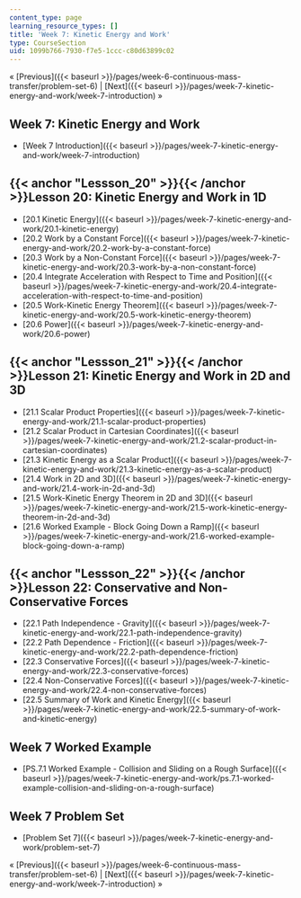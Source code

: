 ```yaml
---
content_type: page
learning_resource_types: []
title: 'Week 7: Kinetic Energy and Work'
type: CourseSection
uid: 1099b766-7930-f7e5-1ccc-c80d63899c02
---
```


« [Previous]({{< baseurl >}}/pages/week-6-continuous-mass-transfer/problem-set-6) | [Next]({{< baseurl >}}/pages/week-7-kinetic-energy-and-work/week-7-introduction) »

Week 7: Kinetic Energy and Work
-------------------------------

*   [Week 7 Introduction]({{< baseurl >}}/pages/week-7-kinetic-energy-and-work/week-7-introduction)

{{< anchor "Lessson_20" >}}{{< /anchor >}}Lesson 20: Kinetic Energy and Work in 1D
----------------------------------------------------------------------------------

*   [20.1 Kinetic Energy]({{< baseurl >}}/pages/week-7-kinetic-energy-and-work/20.1-kinetic-energy)
*   [20.2 Work by a Constant Force]({{< baseurl >}}/pages/week-7-kinetic-energy-and-work/20.2-work-by-a-constant-force)
*   [20.3 Work by a Non-Constant Force]({{< baseurl >}}/pages/week-7-kinetic-energy-and-work/20.3-work-by-a-non-constant-force)
*   [20.4 Integrate Acceleration with Respect to Time and Position]({{< baseurl >}}/pages/week-7-kinetic-energy-and-work/20.4-integrate-acceleration-with-respect-to-time-and-position)
*   [20.5 Work-Kinetic Energy Theorem]({{< baseurl >}}/pages/week-7-kinetic-energy-and-work/20.5-work-kinetic-energy-theorem)
*   [20.6 Power]({{< baseurl >}}/pages/week-7-kinetic-energy-and-work/20.6-power)

{{< anchor "Lessson_21" >}}{{< /anchor >}}Lesson 21: Kinetic Energy and Work in 2D and 3D
-----------------------------------------------------------------------------------------

*   [21.1 Scalar Product Properties]({{< baseurl >}}/pages/week-7-kinetic-energy-and-work/21.1-scalar-product-properties)
*   [21.2 Scalar Product in Cartesian Coordinates]({{< baseurl >}}/pages/week-7-kinetic-energy-and-work/21.2-scalar-product-in-cartesian-coordinates)
*   [21.3 Kinetic Energy as a Scalar Product]({{< baseurl >}}/pages/week-7-kinetic-energy-and-work/21.3-kinetic-energy-as-a-scalar-product)
*   [21.4 Work in 2D and 3D]({{< baseurl >}}/pages/week-7-kinetic-energy-and-work/21.4-work-in-2d-and-3d)
*   [21.5 Work-Kinetic Energy Theorem in 2D and 3D]({{< baseurl >}}/pages/week-7-kinetic-energy-and-work/21.5-work-kinetic-energy-theorem-in-2d-and-3d)
*   [21.6 Worked Example - Block Going Down a Ramp]({{< baseurl >}}/pages/week-7-kinetic-energy-and-work/21.6-worked-example-block-going-down-a-ramp)

{{< anchor "Lessson_22" >}}{{< /anchor >}}Lesson 22: Conservative and Non-Conservative Forces
---------------------------------------------------------------------------------------------

*   [22.1 Path Independence - Gravity]({{< baseurl >}}/pages/week-7-kinetic-energy-and-work/22.1-path-independence-gravity)
*   [22.2 Path Dependence - Friction]({{< baseurl >}}/pages/week-7-kinetic-energy-and-work/22.2-path-dependence-friction)
*   [22.3 Conservative Forces]({{< baseurl >}}/pages/week-7-kinetic-energy-and-work/22.3-conservative-forces)
*   [22.4 Non-Conservative Forces]({{< baseurl >}}/pages/week-7-kinetic-energy-and-work/22.4-non-conservative-forces)
*   [22.5 Summary of Work and Kinetic Energy]({{< baseurl >}}/pages/week-7-kinetic-energy-and-work/22.5-summary-of-work-and-kinetic-energy)

Week 7 Worked Example
---------------------

*   [PS.7.1 Worked Example - Collision and Sliding on a Rough Surface]({{< baseurl >}}/pages/week-7-kinetic-energy-and-work/ps.7.1-worked-example-collision-and-sliding-on-a-rough-surface)

Week 7 Problem Set
------------------

*   [Problem Set 7]({{< baseurl >}}/pages/week-7-kinetic-energy-and-work/problem-set-7)

« [Previous]({{< baseurl >}}/pages/week-6-continuous-mass-transfer/problem-set-6) | [Next]({{< baseurl >}}/pages/week-7-kinetic-energy-and-work/week-7-introduction) »